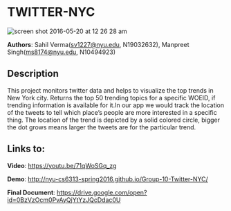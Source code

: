 # TWITTER-NYC
![screen shot 2016-05-20 at 12 26 28 am](https://cloud.githubusercontent.com/assets/17112534/15417409/8a2cf7f0-1e23-11e6-9337-28da520e121b.png)

**Authors**: Sahil Verma(sv1227@nyu.edu, N19032632), Manpreet Singh(ms8174@nyu.edu, N10494923)
## Description
This project monitors twitter data and helps to visualize the top trends in New York city. Returns the top 50 trending topics for a specific WOEID, if trending information is available for it.In our app we would track the location of the tweets to tell which place’s
people are more interested in a specific thing. The location of the trend is depicted by a solid colored circle, bigger the dot grows means larger the tweets are for the particular trend.

## Links to:
**Video**: https://youtu.be/71qWoSGq_zg

**Demo**: http://nyu-cs6313-spring2016.github.io/Group-10-Twitter-NYC/

**Final Document**: https://drive.google.com/open?id=0BzVzOcm0PvAyQjYtYzJQcDdac0U
